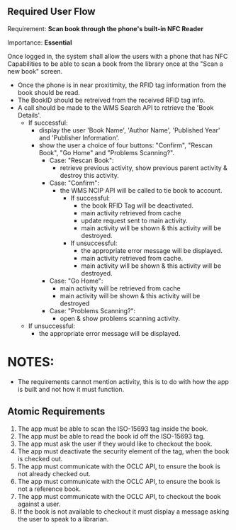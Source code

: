 Required User Flow
------------------

Requirement: **Scan book through the phone's built-in NFC Reader**
 
Importance: **Essential**
 
Once logged in, the system shall allow the users with a phone that has NFC Capabilities to be able to scan a book from the library once at the "Scan a new book" screen.

  * Once the phone is in near proxitimity, the RFID tag information from the book should be read.
  * The BookID should be retreived from the received RFID tag info.
  * A call should be made to the WMS Search API to retrieve the 'Book Details'.
    * If successful:
      * display the user 'Book Name', 'Author Name', 'Published Year' and 'Publisher Information'.
      * show the user a choice of four buttons: "Confirm", "Rescan Book", "Go Home" and "Problems Scanning?".
        * Case: "Rescan Book": 
           * retrieve previous activity, show previous parent activity & destroy this activity.
        * Case: "Confirm":
           * the WMS NCIP API will be called to tie book to account.
             * If successful: 
               * the book RFID Tag will be deactivated.
               * main activity retrieved from cache
               * update request sent to main activity.
               * main activity will be shown & this activity will be destroyed.     
             * If unsuccessful:
               * the appropriate error message will be displayed.
               * main activity retrieved from cache.
               * main activity will be shown & this activity will be destroyed.    
        * Case: "Go Home":
          * main activity will be retrieved from cache
          * main activity will be shown & this activity will be destroyed
        * Case: "Problems Scanning?": 
          * open & show problems scanning activity.
    * If unsuccessful:
      * the appropriate error message will be displayed.

NOTES:
=====
- The requirements cannot mention activity, this is to do with how the app is built and not how it must function.


Atomic Requirements
-------------------

1. The app must be able to scan the ISO-15693 tag inside the book.
1. The app must be able to read the book id off the ISO-15693 tag.
1. The app must ask the user if they would like to checkout the book.
1. The app must deactivate the security element of the tag, when the book is checked out.
1. The app must communicate with the OCLC API, to ensure the book is not already checked out.
1. The app must communicate with the OCLC API, to ensure the book is not a reference book.
1. The app must communicate with the OCLC API, to checkout the book against a user.
1. If the book is not available to checkout it must display a message asking the user to speak to a librarian.

